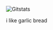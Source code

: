 ![Gitstats](https://github-readme-stats.vercel.app/api?username=sanitizethosehams)

i like garlic bread
